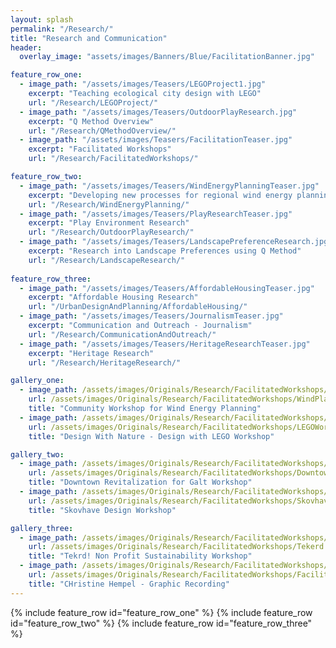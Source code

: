 ```yaml
---
layout: splash
permalink: "/Research/"
title: "Research and Communication"
header:
  overlay_image: "assets/images/Banners/Blue/FacilitationBanner.jpg"

feature_row_one:
  - image_path: "/assets/images/Teasers/LEGOProject1.jpg"
    excerpt: "Teaching ecological city design with LEGO"
    url: "/Research/LEGOProject/"
  - image_path: "/assets/images/Teasers/OutdoorPlayResearch.jpg"
    excerpt: "Q Method Overview"
    url: "/Research/QMethodOverview/"
  - image_path: "/assets/images/Teasers/FacilitationTeaser.jpg"
    excerpt: "Facilitated Workshops"
    url: "/Research/FacilitatedWorkshops/"

feature_row_two:
  - image_path: "/assets/images/Teasers/WindEnergyPlanningTeaser.jpg"
    excerpt: "Developing new processes for regional wind energy planning"
    url: "/Research/WindEnergyPlanning/"
  - image_path: "/assets/images/Teasers/PlayResearchTeaser.jpg"
    excerpt: "Play Environment Research"
    url: "/Research/OutdoorPlayResearch/"
  - image_path: "/assets/images/Teasers/LandscapePreferenceResearch.jpg"
    excerpt: "Research into Landscape Preferences using Q Method"
    url: "/Research/LandscapeResearch/"
 
feature_row_three:
  - image_path: "/assets/images/Teasers/AffordableHousingTeaser.jpg"
    excerpt: "Affordable Housing Research"
    url: "/UrbanDesignAndPlanning/AffordableHousing/"
  - image_path: "/assets/images/Teasers/JournalismTeaser.jpg"
    excerpt: "Communication and Outreach - Journalism"
    url: "/Research/CommunicationAndOutreach/"
  - image_path: "/assets/images/Teasers/HeritageResearchTeaser.jpg"
    excerpt: "Heritage Research"
    url: "/Research/HeritageResearch/"

gallery_one:
  - image_path: /assets/images/Originals/Research/FacilitatedWorkshops/WindPlanningWorkshop.jpg
    url: /assets/images/Originals/Research/FacilitatedWorkshops/WindPlanningWorkshop.jpg
    title: "Community Workshop for Wind Energy Planning"
  - image_path: /assets/images/Originals/Research/FacilitatedWorkshops/LEGOWorkshops.jpg
    url: /assets/images/Originals/Research/FacilitatedWorkshops/LEGOWorkshops.jpg
    title: "Design With Nature - Design with LEGO Workshop"

gallery_two:
  - image_path: /assets/images/Originals/Research/FacilitatedWorkshops/DowntownRevitalizationGalt.jpg
    url: /assets/images/Originals/Research/FacilitatedWorkshops/DowntownRevitalizationGalt.jpg
    title: "Downtown Revitalization for Galt Workshop"
  - image_path: /assets/images/Originals/Research/FacilitatedWorkshops/Skovhave.jpg
    url: /assets/images/Originals/Research/FacilitatedWorkshops/Skovhave.jpg
    title: "Skovhave Design Workshop"

gallery_three:
  - image_path: /assets/images/Originals/Research/FacilitatedWorkshops/Tekerd.jpg
    url: /assets/images/Originals/Research/FacilitatedWorkshops/Tekerd.jpg
    title: "Tekrd! Non Profit Sustainability Workshop"
  - image_path: /assets/images/Originals/Research/FacilitatedWorkshops/FacilitatedWorkshops.jpg
    url: /assets/images/Originals/Research/FacilitatedWorkshops/FacilitatedWorkshops.jpg
    title: "CHristine Hempel - Graphic Recording"
---
```


{% include feature_row id="feature_row_one" %}
{% include feature_row id="feature_row_two" %}
{% include feature_row id="feature_row_three" %}

